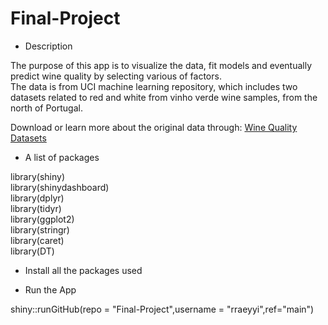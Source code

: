 # Final-Project

+ Description   

The purpose of this app is to visualize the data, fit models and eventually predict wine quality by selecting various of factors.   
The data is from UCI machine learning repository, which includes two datasets related to red and white from vinho verde wine samples, from the north of Portugal. 

Download or learn more about the original data through: [Wine Quality Datasets](https://archive.ics.uci.edu/ml/machine-learning-databases/wine-quality/)

+ A list of packages  

library(shiny)  
library(shinydashboard)   
library(dplyr)  
library(tidyr)   
library(ggplot2)  
library(stringr)  
library(caret)  
library(DT)

+ Install all the packages used

+ Run the App

shiny::runGitHub(repo = "Final-Project",username = "rraeyyi",ref="main")
